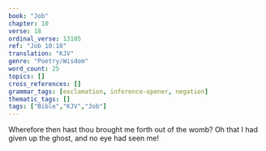 ```yaml
---
book: "Job"
chapter: 10
verse: 18
ordinal_verse: 13105
ref: "Job 10:18"
translation: "KJV"
genre: "Poetry/Wisdom"
word_count: 25
topics: []
cross_references: []
grammar_tags: [exclamation, inference-opener, negation]
thematic_tags: []
tags: ["Bible","KJV","Job"]
---
```

Wherefore then hast thou brought me forth out of the womb? Oh that I had given up the ghost, and no eye had seen me!
